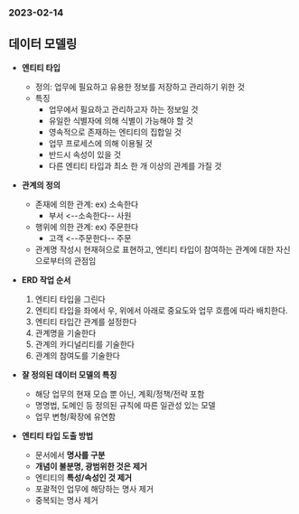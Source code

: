 ### 2023-02-14

## 데이터 모델링
- **엔티티 타입**
  - 정의: 업무에 필요하고 유용한 정보를 저장하고 관리하기 위한 것
  - 특징
    - 업무에서 필요하고 관리하고자 하는 정보일 것
    - 유일한 식별자에 의해 식별이 가능해야 할 것
    - 영속적으로 존재하는 엔티티의 집합일 것
    - 업무 프로세스에 의해 이용될 것
    - 반드시 속성이 있을 것
    - 다른 엔티티 타입과 최소 한 개 이상의 관계를 가질 것

- **관계의 정의**
  - 존재에 의한 관계: ex) 소속한다
    - 부서 <--소속한다-- 사원
  - 행위에 의한 관계: ex) 주문한다
    - 고객 <--주문한다-- 주문
  - 관계명 작성시 현재혀으로 표현하고, 엔티티 타입이 참여하는 관계에 대한 자신으로부터의 관점임

- **ERD 작업 순서**
  1. 엔티티 타입을 그린다
  2. 엔티티 타입을 좌에서 우, 위에서 아래로 중요도와 업무 흐름에 따라 배치한다.
  3. 엔티티 타입간 관계를 설정한다
  4. 관계명을 기술한다
  5. 관계의 카디널리티를 기술한다
  6. 관계의 참여도를 기술한다

- **잘 정의된 데이터 모델의 특징**
  - 해당 업무의 현재 모습 뿐 아닌, 계획/정책/전략 포함
  - 명명법, 도메인 등 정의된 규칙에 따른 일관성 있는 모델
  - 업무 변형/확장에 유연함

- **엔티티 타입 도출 방법**
  - 문서에서 **명사를 구분**
  - **개념이 불분명, 광범위한 것은 제거**
  - 엔티티의 **특성/속성인 것 제거**
  - 포괄적인 업무에 해당하는 명사 제거
  - 중복되는 명사 제거

